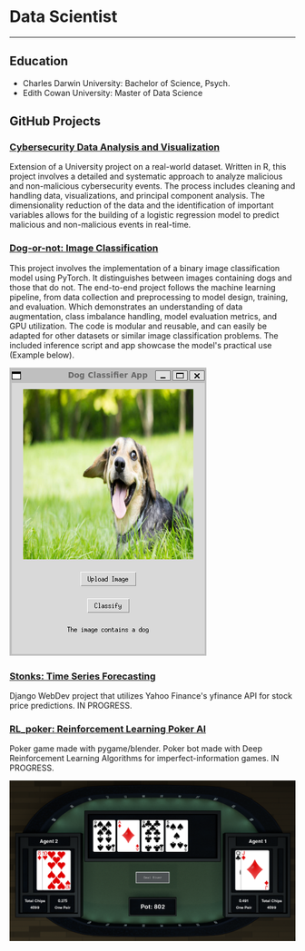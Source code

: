 # Data Scientist
---

## Education
- Charles Darwin University: Bachelor of Science, Psych.
- Edith Cowan University: Master of Data Science

## GitHub Projects

### [Cybersecurity Data Analysis and Visualization](cybersecurity.html)
Extension of a University project on a real-world dataset. Written in R, this project involves a detailed and systematic approach to analyze malicious and non-malicious cybersecurity events. The process includes 
cleaning and handling data, visualizations, and principal component analysis. The dimensionality reduction of the data and the identification of important variables allows for the building of a logistic regression model to predict malicious and non-malicious events in real-time. 

### [Dog-or-not: Image Classification](https://github.com/StephenGoosen/dog-or-not)
This project involves the implementation of a binary image classification model using PyTorch. It distinguishes between images containing dogs and those that do not. The end-to-end project follows the machine learning pipeline, from data collection and preprocessing to model design, training, and evaluation. Which demonstrates an understanding of data augmentation, class imbalance handling, model evaluation metrics, and GPU utilization. The code is modular and reusable, and can easily be adapted for other datasets or similar image classification problems. The included inference script and app showcase the model's practical use (Example below).

![Example](/assets/img/Example.png)

### [Stonks: Time Series Forecasting](https://github.com/StephenGoosen/Stonks)
Django WebDev project that utilizes Yahoo Finance's yfinance API for stock price predictions. IN PROGRESS.

### [RL_poker: Reinforcement Learning Poker AI](https://github.com/StephenGoosen/RL_poker)
Poker game made with pygame/blender. Poker bot made with Deep Reinforcement Learning Algorithms for imperfect-information games. IN PROGRESS.

![Example](/assets/img/poker.png)




